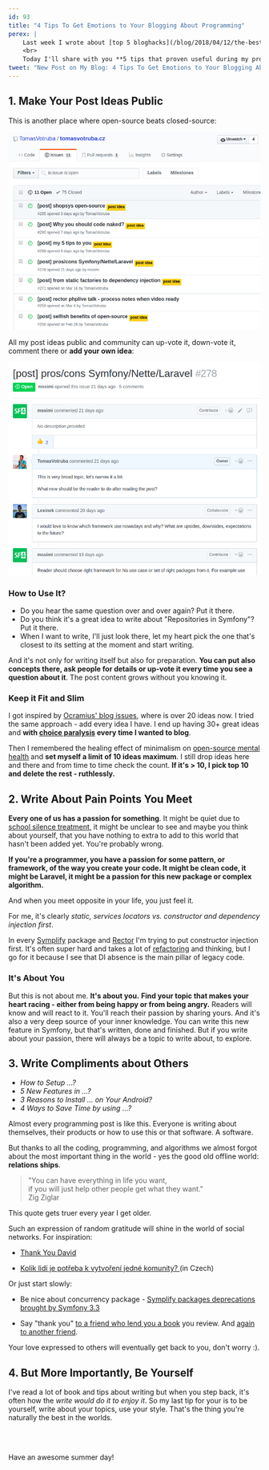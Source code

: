 ```yaml
---
id: 93
title: "4 Tips To Get Emotions to Your Blogging About Programming"
perex: |
    Last week I wrote about [top 5 bloghacks](/blog/2018/04/12/the-best-5-of-256-bloghacks-book/) I found in this book.
    <br>
    Today I'll share with you **5 tips that proven useful during my programming/self-education career**.
tweet: "New Post on My Blog: 4 Tips To Get Emotions to Your Blogging About Programming #empathy #symfony #passion"
---
```


## 1. Make Your Post Ideas Public

This is another place where open-source beats closed-source:

<img src="/assets/images/posts/2018/blogtips/github-issues.png" alt="Github issues with posts idea as issues" class="img-thumbnail">

<br>

All my post ideas public and community can up-vote it, down-vote it, comment there or **add your own idea**:

<img src="/assets/images/posts/2018/blogtips/post-idea.png" alt="Github issues outsourced" class="img-thumbnail">

### How to Use It?

- Do you hear the same question over and over again? Put it there.
- Do you think it's a great idea to write about "Repositories in Symfony"? Put it there.
- When I want to write, I'll just look there, let my heart pick the one that's closest to its setting at the moment and start writing.

And it's not only for writing itself but also for preparation. **You can put also concepts there, ask people for details or up-vote it every time you see a question about it**. The post content grows without you knowing it.

### Keep it Fit and Slim

I got inspired by [Ocramius' blog issues](https://github.com/Ocramius/ocramius.github.com/issues), where is over 20 ideas now. I tried the same approach - add every idea I have. I end up having 30+ great ideas and **with [choice paralysis](https://www.hanselman.com/blog/AnalysisParalysisOverthinkingAndKnowingTooMuchToJustCODE.aspx) every time I wanted to blog**.

Then I remembered the healing effect of minimalism on [open-source mental health](https://mikemcquaid.com/2018/03/19/open-source-maintainers-owe-you-nothing/) and **set myself a limit of 10 ideas maximum**. I still drop ideas here and there and from time to time check the count. **If it's > 10, I pick top 10 and delete the rest - ruthlessly.**

## 2. Write About Pain Points You Meet

**Every one of us has a passion for something**. It might be quiet due to [school silence treatment](/blog/2018/03/22/how-teaching-suicides-itself-by-killing-the-passion/), it might be unclear to see and maybe you think about yourself, that you have nothing to extra to add to this world that hasn't been added yet. You're probably wrong.

**If you're a programmer, you have a passion for some pattern, or framework, of the way you create your code. It might be clean code, it might be Laravel, it might be a passion for this new package or complex algorithm.**

And when you meet opposite in your life, you just feel it.

For me, it's clearly *static, services locators vs. constructor and dependency injection first*.

In every [Symplify](https://github.com/symplify/symplify) package and [Rector](https://github.com/rectorphp/rector) I'm trying to put constructor injection first. It's often super hard and takes a lot of [refactoring](https://github.com/symplify/symplify/pull/693) and thinking, but I go for it because I see that DI absence is the main pillar of legacy code.

### It's About You

But this is not about me. **It's about you.** **Find your topic that makes your heart racing - either from being happy or from being angry.** Readers will know and will react to it. You'll reach their passion by sharing yours. And it's also a very deep source of your inner knowledge. You can write this new feature in Symfony, but that's written, done and finished. But if you write about your passion, there will always be a topic to write about, to explore.

## 3. Write Compliments about Others

- *How to Setup ...?*
- *5 New Features in ...?*
- *3 Reasons to Install ... on Your Android?*
- *4 Ways to Save Time by using ...?*

Almost every programming post is like this. Everyone is writing about themselves, their products or how to use this or that software. A software.

But thanks to all the coding, programming, and algorithms we almost forgot about the most important thing in the world - yes the good old offline world: **relations ships**.

<blockquote class="blockquote text-center mt-5 mb-5">
    "You can have everything in life you want,<br>
    if you will just help other people get what they want."
    <footer class="blockquote-footer">Zig Ziglar</footer>
</blockquote>

This quote gets truer every year I get older.

Such an expression of random gratitude will shine in the world of social networks. For inspiration:

- [Thank You David](/blog/2017/06/01/thank-you-david/)

- [Kolik lidí je potřeba k vytvoření jedné komunity?
](/blog/2016/03/03/kolik-lidi-je-potreba-k-vytvoreni-jedne-komunity/) (in Czech)

Or just start slowly:

- Be nice about concurrency package - [Symplify packages deprecations brought by Symfony 3.3](/blog/2017/05/29/symplify-packages-deprecations-brought-by-symfony-33/)

- Say "thank you" [to a friend who lend you a book](/blog/2018/04/12/the-best-5-of-256-bloghacks-book/#4-put-a-search-on-website) you review. And [again to another friend](/blog/2017/09/25/3-non-it-books-that-help-you-to-become-better-programmer/#steal-like-and-artist-by-austing-kleon).

Your love expressed to others will eventually get back to you, don't worry :).

## 4. But More Importantly, Be Yourself

I've read a lot of book and tips about writing but when you step back, it's often how the *write would do it to enjoy it*. So my last tip for your is to be yourself, write about your topics, use your style. That's the thing you're naturally the best in the worlds.

<br><br>

Have an awesome summer day!

